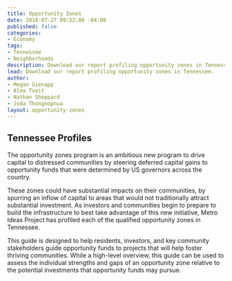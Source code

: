 ```yaml
---
title: Opportunity Zones
date: 2018-07-27 09:52:00 -04:00
published: false
categories:
- Economy
tags:
- Tennessee
- Neighborhoods
description: Download our report profiling opportunity zones in Tennessee.
lead: Download our report profiling opportunity zones in Tennessee.
author:
- Megan Gienapp
- Alea Tveit
- Nathan Sheppard
- Joda Thongnopnua
layout: opportunity-zones
---
```


## Tennessee Profiles

The opportunity zones program is an ambitious new program to drive capital to distressed communities by steering deferred capital gains to opportunity funds that were determined by US governors across the country.

These zones could have substantial impacts on their communities, by spurring an inflow of capital to areas that would not traditionally attract substantial investment. As investors and communities begin to prepare to build the infrastructure to best take advantage of this new initiative, Metro Ideas Project has profiled each of the qualified opportunity zones in Tennessee.

This guide is designed to help residents, investors, and key community stakeholders guide opportunity funds to projects that will help foster thriving communities. While a high-level overview, this guide can be used to assess the individual strengths and gaps of an opportunity zone relative to the potential investments that opportunity funds may pursue.